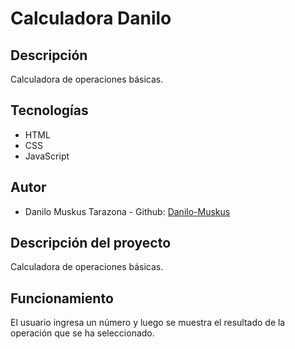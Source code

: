 # **Calculadora Danilo**

## **Descripción**

Calculadora de operaciones básicas.

## **Tecnologías**

- HTML
- CSS
- JavaScript

## **Autor**

- Danilo Muskus Tarazona - Github: [Danilo-Muskus](https://github.com/Danil0-1) 

## **Descripción del proyecto**

Calculadora de operaciones básicas.

## **Funcionamiento**

El usuario ingresa un número y luego se muestra el resultado de la operación que se ha seleccionado.